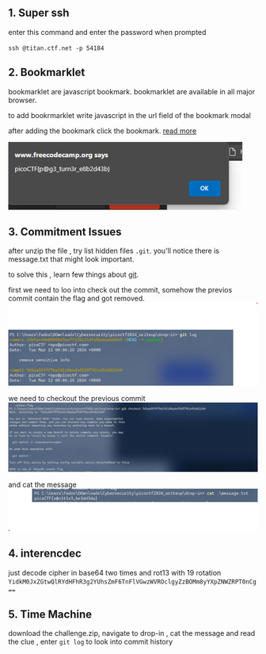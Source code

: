 ## 1. Super ssh

enter this command and enter the password when prompted

<code>ssh <username>@titan.ctf.net -p 54184 </code>


## 2. Bookmarklet

bookmarklet are javascript bookmark. bookmarklet are available in all major browser.

to add bookrmarklet write javascript in the url field of the bookmark modal

after adding the bookmark click the bookmark. [read more](https://www.freecodecamp.org/news/what-are-bookmarklets/)

<img src="./pic/bookmkarlet.png" alt="FEIN FEIN FEIN FEINFEINFEI IFNE">


## 3. Commitment Issues

after unzip the file , try list hidden files <code>.git</code>. you'll notice there is message.txt that might look important.

to solve this , learn few things about [git](https://primer.picoctf.org/#_git_version_control).

first we need to loo into check out the commit, somehow the previos commit contain the flag and got removed.
<img src="./pic/git_log.png" alt="FEIN FEIN FEIN FEIN">

we need to checkout the previous commit
<img src="./pic/git_checkout.png" alt="FEIN FEIN FEIN FEIN">

and cat the message
<img src="./pic/cat.png" alt="ngantuk">

## 4. interencdec

just decode cipher in base64 two times and rot13 with 19 rotation <code>YidkM0JxZGtwQlRYdHFhR3g2YUhsZmF6TnFlVGwzWVROclgyZzBOMm8yYXpZNWZRPT0nCg==</code>

## 5. Time Machine
download the challenge.zip, navigate to drop-in , cat the message and read the clue , enter <code>git log</code> to look into commit history